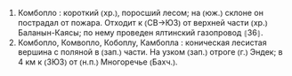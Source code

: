 ---
---

1. Комбопло
: короткий ⦅хр.⦆, поросший лесом; на ⦅юж.⦆ склоне он пострадал от пожара. Отходит к ⦅СВ→ЮЗ⦆ от верхней части ⦅хр.⦆ Баланын-Каясы; по нему проведен ялтинский газопровод ⦃З6⦄.
2. Комбопло, Комвопло, Кобоплу, Камбопла
: коническая лесистая вершина с поляной в ⦅зап.⦆ части. На узком ⦅зап.⦆ отроге ⦅г.⦆ Эндек; в 4 км к ⦅ЗЮЗ⦆ от ⦅н.п.⦆ Многоречье ⦅Бахч.⦆.
